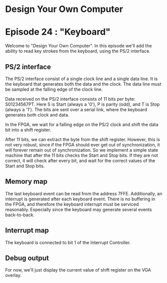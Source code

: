 # Design Your Own Computer
# Episode 24 : "Keyboard"
 
Welcome to "Design Your Own Computer".  In this episode we'll add the ability
to read key strokes from the keyboard, using the PS/2 interface.

## PS/2 interface
The PS/2 interface consist of a single clock line and a single data line. It is
the keyboard that generates both the data and the clock.  The data line must be
sampled at the falling edge of the clock line.

Data received on the PS/2 interface consists of 11 bits per byte: S01234567PT.
Here S is Start (always a '0'), P is parity (odd), and T is Stop (always a
'1'). The bits are sent over a serial link, where the keyboard generates both
clock and data.

In the FPGA, we wait for a falling edge on the PS/2 clock and shift the data
bit into a shift register.

After 11 bits, we can extract the byte from the shift register.  However, this
is not very robust, since if the FPGA should ever get out of synchronization,
it will forever remain out of synchronization. So we implement a simple state
machine that after the 11 bits checks the Start and Stop bits.  If they
are not correct, it will check after every bit, and wait for the correct values
of the Start and Stop bits.

## Memory map
The last keyboard event can be read from the address 7FFE. Additionally, an
interrupt is generated after each keyboard event. There is no buffering in the
FPGA, and therefore the keyboard interrupt must be serviced reasonably.
Especially since the keyboard may generate several events back-to-back.

## Interrupt map
The keyboard is connected to bit 1 of the Interrupt Controller.

## Debug output
For now, we'll just display the current value of shift register on the VGA overlay.
